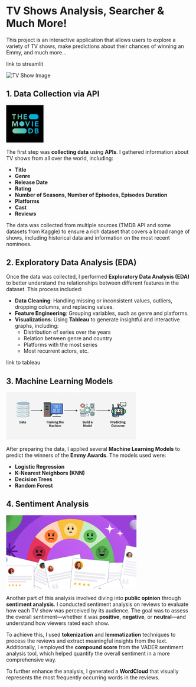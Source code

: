 # TV Shows Analysis, Searcher & Much More!

This project is an interactive application that allows users to explore a variety of TV shows, make predictions about their chances of winning an Emmy, and much more...

link to streamlit

![TV Show Image](https://m.media-amazon.com/images/I/91FReOrpBZL._AC_UF1000,1000_QL80_.jpg)

## 1. Data Collection via API
<p >
  <img src="images/tmdb.jpg" width="20%" style="display: inline-block; margin-right: 10px;"/>
</p>

The first step was **collecting data** using **APIs**. I gathered information about TV shows from all over the world, including:
- **Title**
- **Genre**
- **Release Date**
- **Rating**
- **Number of Seasons, Number of Episodes, Episodes Duration**
- **Platforms**
- **Cast**
- **Reviews**

The data was collected from multiple sources (TMDB API and some datasets from Kaggle) to ensure a rich dataset that covers a broad range of shows, including historical data and information on the most recent nominees.

## 2. Exploratory Data Analysis (EDA)

Once the data was collected, I performed **Exploratory Data Analysis (EDA)** to better understand the relationships between different features in the dataset. This process included:
- **Data Cleaning**: Handling missing or inconsistent values, outliers, dropping columns, and replacing values.
- **Feature Engineering**: Grouping variables, such as genre and platforms.
- **Visualizations**: Using **Tableau** to generate insightful and interactive graphs, including:
  - Distribution of series over the years
  - Relation between genre and country
  - Platforms with the most series
  - Most recurrent actors, etc.
    
 link to tableau

## 3. Machine Learning Models
<p >
  <img src="images/Captura de pantalla 2025-03-03 a las 16.30.30.png" width="70%" style="display: inline-block; margin-right: 10px;"/>
</p>

After preparing the data, I applied several **Machine Learning Models** to predict the winners of the **Emmy Awards**. 
The models used were:

- **Logistic Regression**
- **K-Nearest Neighbors (KNN)**
- **Decision Trees**
- **Random Forest**


## 4. Sentiment Analysis
<p >
  <img src="images/sentiment_analysis.png" width="70%" style="display: inline-block; margin-right: 10px;"/>
</p>

Another part of this analysis involved diving into **public opinion** through **sentiment analysis**. I conducted sentiment analysis on reviews to evaluate how each TV show was perceived by its audience. The goal was to assess the overall sentiment—whether it was **positive**, **negative**, or **neutral**—and understand how viewers rated each show.

To achieve this, I used **tokenization** and **lemmatization** techniques to process the reviews and extract meaningful insights from the text. Additionally, I employed the **compound score** from the VADER sentiment analysis tool, which helped quantify the overall sentiment in a more comprehensive way. 

To further enhance the analysis, I generated a **WordCloud** that visually represents the most frequently occurring words in the reviews.

